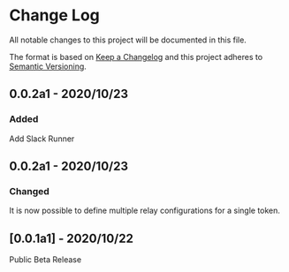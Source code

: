 # Change Log

All notable changes to this project will be documented in this file.

The format is based on [Keep a Changelog](http://keepachangelog.com/)
and this project adheres to [Semantic Versioning](http://semver.org/).

## 0.0.2a1 - 2020/10/23
### Added
Add Slack Runner

## 0.0.2a1 - 2020/10/23

### Changed

It is now possible to define multiple relay configurations for a single token.

## [0.0.1a1] - 2020/10/22

Public Beta Release